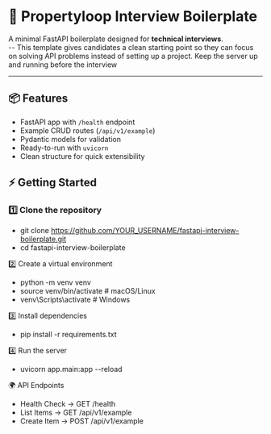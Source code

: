 # 🚀 Propertyloop Interview Boilerplate

A minimal FastAPI boilerplate designed for **technical interviews**.  
-- This template gives candidates a clean starting point so they can focus on solving API problems instead of setting up a project. Keep the server up and running before the interview

---

## 📦 Features
- FastAPI app with `/health` endpoint  
- Example CRUD routes (`/api/v1/example`)  
- Pydantic models for validation  
- Ready-to-run with `uvicorn`  
- Clean structure for quick extensibility  

## ⚡ Getting Started

### 1️⃣ Clone the repository
 - git clone https://github.com/YOUR_USERNAME/fastapi-interview-boilerplate.git
 - cd fastapi-interview-boilerplate

2️⃣ Create a virtual environment
 - python -m venv venv
 - source venv/bin/activate   # macOS/Linux
 - venv\Scripts\activate      # Windows

3️⃣ Install dependencies
 - pip install -r requirements.txt

4️⃣ Run the server
 - uvicorn app.main:app --reload

🌍 API Endpoints
 - Health Check → GET /health
 - List Items → GET /api/v1/example
 - Create Item → POST /api/v1/example

